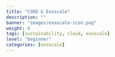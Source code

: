 ```yaml
---
title: "CSRD & Exoscale"
description: ""
banner: "images/exoscale-icon.png"
weight: 6
tags: [sustainability, cloud, exoscale]
level: "beginner"
categories: [exoscale]
---
```


